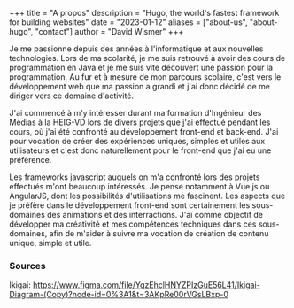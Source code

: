+++
title = "A propos"
description = "Hugo, the world's fastest framework for building websites"
date = "2023-01-12"
aliases = ["about-us", "about-hugo", "contact"]
author = "David Wismer"
+++

Je me passionne depuis des années à l'informatique et aux nouvelles technologies. Lors de ma scolarité, je me suis retrouvé à avoir des cours de programmation en Java et je me suis vite découvert une passion pour la programmation. Au fur et à mesure de mon parcours scolaire, c'est vers le développement web que ma passion a grandi et j'ai donc décidé de me diriger vers ce domaine d'activité.

J'ai commencé à m'y intéresser durant ma formation d'Ingénieur des Médias à la HEIG-VD lors de divers projets que j'ai effectué pendant les cours, où j'ai été confronté au développement front-end et back-end. J'ai pour vocation de créer des expériences uniques, simples et utiles aux utilisateurs et c'est donc naturellement pour le front-end que j'ai eu une préférence.

Les frameworks javascript auquels on m'a confronté lors des projets effectués m'ont beaucoup intéressés. Je pense notamment à Vue.js ou AngularJS, dont les possibilités d'utilisations me fascinent. Les aspects que je préfère dans le développement front-end sont certainement les sous-domaines des animations et des interractions. J'ai comme objectif de développer ma créativité et mes compétences techniques dans ces sous-domaines, afin de m'aider à suivre ma vocation de création de contenu unique, simple et utile.

### Sources
Ikigai: https://www.figma.com/file/YqzEhclHNYZPIzGuE56L41/Ikigai-Diagram-(Copy)?node-id=0%3A1&t=3AKpRe00rVGsLBxp-0
